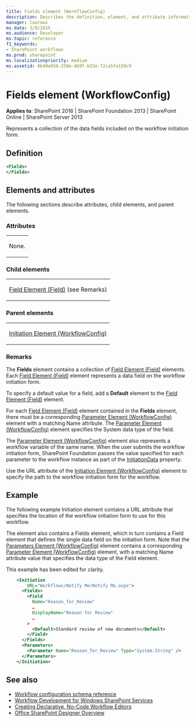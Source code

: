 ```yaml
---
title: Fields element (WorkflowConfig)
description: Describes the definition, element, and attribute information for the Fields element (WorkflowConfig).
manager: laurawi
ms.date: 3/9/2015
ms.audience: Developer
ms.topic: reference
f1_keywords:
- SharePoint workflows
ms.prod: sharepoint
ms.localizationpriority: medium
ms.assetid: 6b49e059-250e-4b9f-b32e-72ca5fe150c9
---
```


# Fields element (WorkflowConfig)

**Applies to**: SharePoint 2016 | SharePoint Foundation 2013 | SharePoint Online | SharePoint Server 2013

Represents a collection of the data fields included on the workflow initiation form.

## Definition

```XML
<Fields>
</Fields>
```

## Elements and attributes

The following sections describe attributes, child elements, and parent elements.

### Attributes

<table>
<colgroup>
<col width="100%" />
</colgroup>
<tbody>
<tr class="odd">
<td align="left"><p>None.</p></td>
</tr>
</tbody>
</table>

### Child elements

<table>
<colgroup>
<col width="100%" />
</colgroup>
<tbody>
<tr class="odd">
<td align="left"><p><span><a href="field-element-field.md">Field Element (Field)</a></span> (see Remarks)</p></td>
</tr>
</tbody>
</table>

### Parent elements

<table>
<colgroup>
<col width="100%" />
</colgroup>
<tbody>
<tr class="odd">
<td align="left"><p><span><a href="initiation-element-workflowconfig.md">Initiation Element (WorkflowConfig)</a></span></p></td>
</tr>
</tbody>
</table>

### Remarks

The **Fields** element contains a collection of [Field Element (Field)](field-element-field.md) elements. Each [Field Element (Field)](field-element-field.md) element represents a data field on the workflow initiation form.

To specify a default value for a field, add a **Default** element to the [Field Element (Field)](field-element-field.md) element.

For each [Field Element (Field)](field-element-field.md) element contained in the **Fields** element, there must be a corresponding [Parameter Element (WorkflowConfig)](parameter-element-workflowconfig.md) element with a matching Name attribute. The [Parameter Element (WorkflowConfig)](parameter-element-workflowconfig.md) element specifies the System data type of the field.

The [Parameter Element (WorkflowConfig)](parameter-element-workflowconfig.md) element also represents a workflow variable of the same name. When the user submits the workflow initiation form, SharePoint Foundation passes the value specified for each parameter to the workflow instance as part of the [InitiationData](https://msdn.microsoft.com/library/office/microsoft.sharepoint.workflow.spworkflowactivationproperties.initiationdata.aspx) property.

Use the URL attribute of the [Initiation Element (WorkflowConfig)](initiation-element-workflowconfig.md) element to specify the path to the workflow initiation form for the workflow.

## Example

The following example Initiation element contains a URL attribute that specifies the location of the workflow initiation form to use for this workflow.

The element also contains a Fields element, which in turn contains a Field element that defines the single data field on the initiation form. Note that the [Parameters Element (WorkflowConfig)](parameters-element-workflowconfig.md) element contains a corresponding [Parameter Element (WorkflowConfig)](parameter-element-workflowconfig.md) element, with a matching Name attribute value that specifies the data type of the Field element.

This example has been edited for clarity.

```XML
    <Initiation 
        URL="Workflows/Notify Me/Notify Me.aspx">
      <Fields>
        <Field 
          Name="Reason_for_Review" 
          …
          DisplayName="Reason for Review" 
          …
        >
          <Default>Standard review of new documents</Default>
        </Field>
      </Fields>
      <Parameters>
        <Parameter Name="Reason_for_Review" Type="System.String" />
      </Parameters>
    </Initiation>
```

## See also

- [Workflow configuration schema reference](workflow-configuration-schema-reference.md)
- [Workflow Development for Windows SharePoint Services](https://msdn.microsoft.com/library/office/ms414613.aspx)
- [Creating Declarative, No-Code Workflow Editors](https://msdn.microsoft.com/library/office/bb417436.aspx)
- [Office SharePoint Designer Overview](https://msdn.microsoft.com/library/office/ms454098.aspx)






